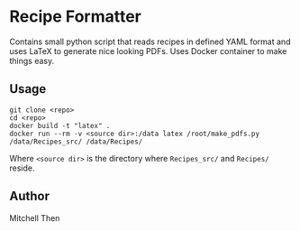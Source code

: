 <!-- Author: Mitchell Then -->

# Recipe Formatter

Contains small python script that reads recipes in defined YAML format and uses LaTeX to generate nice looking PDFs. Uses Docker container to make things easy.

## Usage

```
git clone <repo>
cd <repo>
docker build -t "latex" .
docker run --rm -v <source dir>:/data latex /root/make_pdfs.py /data/Recipes_src/ /data/Recipes/
```

Where `<source dir>` is the directory where `Recipes_src/` and `Recipes/` reside.

## Author

Mitchell Then
